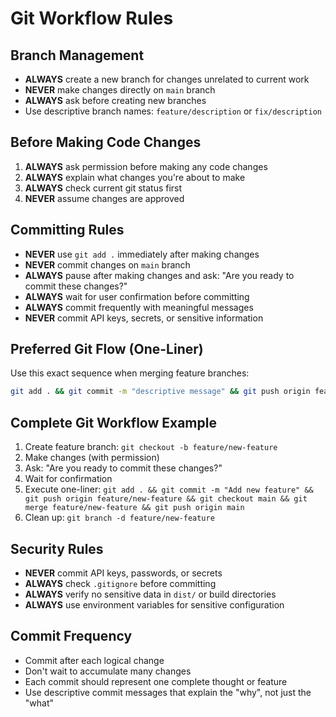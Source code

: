 # Git Workflow Rules

## Branch Management
- **ALWAYS** create a new branch for changes unrelated to current work
- **NEVER** make changes directly on `main` branch
- **ALWAYS** ask before creating new branches
- Use descriptive branch names: `feature/description` or `fix/description`

## Before Making Code Changes
1. **ALWAYS** ask permission before making any code changes
2. **ALWAYS** explain what changes you're about to make
3. **ALWAYS** check current git status first
4. **NEVER** assume changes are approved

## Committing Rules
- **NEVER** use `git add .` immediately after making changes
- **NEVER** commit changes on `main` branch
- **ALWAYS** pause after making changes and ask: "Are you ready to commit these changes?"
- **ALWAYS** wait for user confirmation before committing
- **ALWAYS** commit frequently with meaningful messages
- **NEVER** commit API keys, secrets, or sensitive information

## Preferred Git Flow (One-Liner)
Use this exact sequence when merging feature branches:
```bash
git add . && git commit -m "descriptive message" && git push origin feature-branch && git checkout main && git merge feature-branch && git push origin main
```

## Complete Git Workflow Example
1. Create feature branch: `git checkout -b feature/new-feature`
2. Make changes (with permission)
3. Ask: "Are you ready to commit these changes?"
4. Wait for confirmation
5. Execute one-liner: `git add . && git commit -m "Add new feature" && git push origin feature/new-feature && git checkout main && git merge feature/new-feature && git push origin main`
6. Clean up: `git branch -d feature/new-feature`

## Security Rules
- **NEVER** commit API keys, passwords, or secrets
- **ALWAYS** check `.gitignore` before committing
- **ALWAYS** verify no sensitive data in `dist/` or build directories
- **ALWAYS** use environment variables for sensitive configuration

## Commit Frequency
- Commit after each logical change
- Don't wait to accumulate many changes
- Each commit should represent one complete thought or feature
- Use descriptive commit messages that explain the "why", not just the "what"

